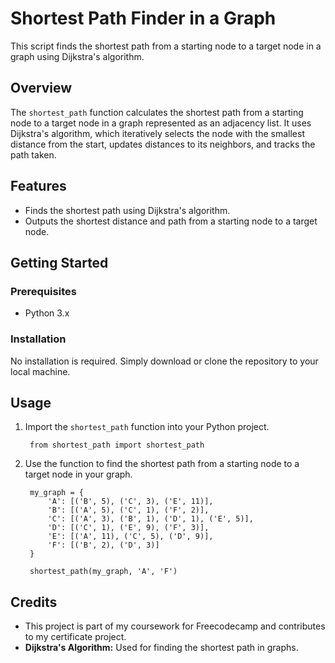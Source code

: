 # Shortest Path Finder in a Graph

This script finds the shortest path from a starting node to a target node in a graph using Dijkstra's algorithm.

## Overview

The `shortest_path` function calculates the shortest path from a starting node to a target node in a graph represented as an adjacency list. It uses Dijkstra's algorithm, which iteratively selects the node with the smallest distance from the start, updates distances to its neighbors, and tracks the path taken.

## Features

- Finds the shortest path using Dijkstra's algorithm.
- Outputs the shortest distance and path from a starting node to a target node.

## Getting Started
### Prerequisites
- Python 3.x
### Installation
No installation is required. Simply download or clone the repository to your local machine.

## Usage

1. Import the `shortest_path` function into your Python project.

        from shortest_path import shortest_path


2. Use the function to find the shortest path from a starting node to a target node in your graph.

        my_graph = {
            'A': [('B', 5), ('C', 3), ('E', 11)],
            'B': [('A', 5), ('C', 1), ('F', 2)],
            'C': [('A', 3), ('B', 1), ('D', 1), ('E', 5)],
            'D': [('C', 1), ('E', 9), ('F', 3)],
            'E': [('A', 11), ('C', 5), ('D', 9)],
            'F': [('B', 2), ('D', 3)]
        }

        shortest_path(my_graph, 'A', 'F')

## Credits

- This project is part of my coursework for Freecodecamp and contributes to my certificate project.
- **Dijkstra's Algorithm:** Used for finding the shortest path in graphs.